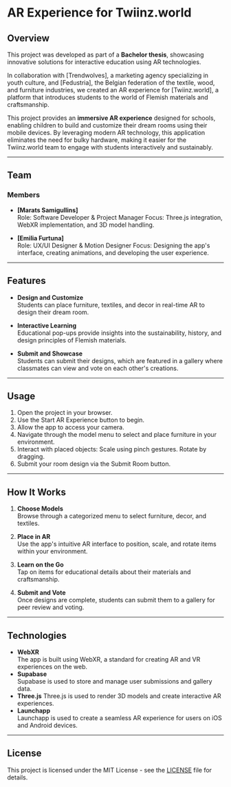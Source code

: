 # AR Experience for Twiinz.world

## Overview

This project was developed as part of a **Bachelor thesis**, showcasing innovative solutions for interactive education using AR technologies.

In collaboration with [Trendwolves], a marketing agency specializing in youth culture, and [Fedustria], the Belgian federation of the textile, wood, and furniture industries, we created an AR experience for [Twiinz.world], a platform that introduces students to the world of Flemish materials and craftsmanship.

This project provides an **immersive AR experience** designed for schools, enabling children to build and customize their dream rooms using their mobile devices. By leveraging modern AR technology, this application eliminates the need for bulky hardware, making it easier for the Twiinz.world team to engage with students interactively and sustainably.

---

## Team
### Members
- **[Marats Samigullins]**  
  Role: Software Developer & Project Manager
  Focus: Three.js integration, WebXR implementation, and 3D model handling.

- **[Emilia Furtuna]**  
  Role: UX/UI Designer & Motion Designer 
  Focus: Designing the app's interface, creating animations, and developing the user experience.

---

## Features
- **Design and Customize**  
  Students can place furniture, textiles, and decor in real-time AR to design their dream room.
  
- **Interactive Learning**  
  Educational pop-ups provide insights into the sustainability, history, and design principles of Flemish materials.

- **Submit and Showcase**  
  Students can submit their designs, which are featured in a gallery where classmates can view and vote on each other's creations.

---

## Usage
1. Open the project in your browser.
2. Use the Start AR Experience button to begin.
3. Allow the app to access your camera.
4. Navigate through the model menu to select and place furniture in your environment.
5. Interact with placed objects: Scale using pinch gestures. Rotate by dragging.
6. Submit your room design via the Submit Room button.

---

## How It Works
1. **Choose Models**  
   Browse through a categorized menu to select furniture, decor, and textiles.

2. **Place in AR**  
   Use the app's intuitive AR interface to position, scale, and rotate items within your environment.

3. **Learn on the Go**  
   Tap on items for educational details about their materials and craftsmanship.

4. **Submit and Vote**  
   Once designs are complete, students can submit them to a gallery for peer review and voting.

---

## Technologies
- **WebXR**  
  The app is built using WebXR, a standard for creating AR and VR experiences on the web.
- **Supabase**  
  Supabase is used to store and manage user submissions and gallery data.
- **Three.js**
  Three.js is used to render 3D models and create interactive AR experiences.
- **Launchapp**  
  Launchapp is used to create a seamless AR experience for users on iOS and Android devices.

---

## License
This project is licensed under the MIT License - see the [LICENSE](LICENSE) file for details.

